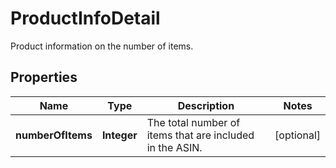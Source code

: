 

# ProductInfoDetail

Product information on the number of items.

## Properties

Name | Type | Description | Notes
------------ | ------------- | ------------- | -------------
**numberOfItems** | **Integer** | The total number of items that are included in the ASIN. |  [optional]



